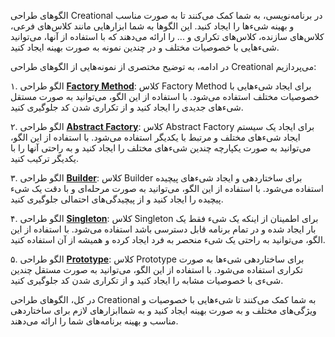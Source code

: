 الگوهای طراحی Creational در برنامه‌نویسی، به شما کمک می‌کنند تا به صورت مناسب و بهینه شیء‌ها را ایجاد کنید. این الگوها به شما ابزارهایی مانند کلاس‌های فرعی، کلاس‌های سازنده، کلاس‌های تکراری و ... را ارائه می‌دهند که با استفاده از آنها، می‌توانید شیء‌هایی با خصوصیات مختلف و در چندین نمونه به صورت بهینه ایجاد کنید.

در ادامه، به توضیح مختصری از نمونه‌هایی از الگوهای طراحی Creational می‌پردازیم:

۱. الگو طراحی [**Factory Method**](Creational/factory_method.md):
کلاس Factory Method برای ایجاد شیء‌هایی با خصوصیات مختلف استفاده می‌شود. با استفاده از این الگو، می‌توانید به صورت مستقل شیء‌های جدیدی را ایجاد کنید و از تکراری شدن کد جلوگیری کنید.

۲. الگو طراحی [**Abstract Factory**](Creational/abstract_actory.md):
کلاس Abstract Factory برای ایجاد یک سیستم ایجاد شیء‌های مختلف و مرتبط با یکدیگر استفاده می‌شود. با استفاده از این الگو، می‌توانید به صورت یکپارچه چندین شیء‌های مختلف را ایجاد کنید و به راحتی آنها را با یکدیگر ترکیب کنید.

۳. الگو طراحی [**Builder**](Creational/builder.md):
کلاس Builder برای ساختاردهی و ایجاد شیء‌های پیچیده استفاده می‌شود. با استفاده از این الگو، می‌توانید به صورت مرحله‌ای و با دقت یک شیء پیچیده را ایجاد کنید و از پیچیدگی‌های احتمالی جلوگیری کنید.

۴. الگو طراحی [**Singleton**](Creational/singleton.md):
کلاس Singleton برای اطمینان از اینکه یک شیء فقط یک بار ایجاد شده و در تمام برنامه قابل دسترسی باشد استفاده می‌شود. با استفاده از این الگو، می‌توانید به راحتی یک شیء منحصر به فرد ایجاد کرده و همیشه از آن استفاده کنید.

۵.  الگو طراحی [**Prototype**](Creational/prototype.md):
کلاس Prototype برای ساختاردهی شیء‌ها به صورت تکراری استفاده می‌شود. با استفاده از این الگو، می‌توانید به صورت مستقل چندین شیء‌ی با خصوصیات مشابه را ایجاد کنید و از تکراری شدن کد جلوگیری کنید.

در کل، الگوهای طراحی Creational به شما کمک می‌کنند تا شیء‌هایی با خصوصیات و ویژگی‌های مختلف و به صورت بهینه ایجاد کنید و به شماابزارهای لازم برای ساختاردهی مناسب و بهینه برنامه‌های شما را ارائه می‌دهند.
